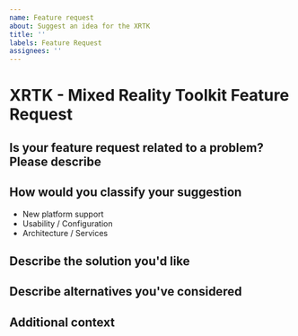 ```yaml
---
name: Feature request
about: Suggest an idea for the XRTK
title: ''
labels: Feature Request
assignees: ''
---
```


# XRTK - Mixed Reality Toolkit Feature Request

## Is your feature request related to a problem? Please describe

<!--
Please provide a clear and concise description of what the problem is.
E.g. I'm always frustrated when [...]
-->

## How would you classify your suggestion

<!--
What type of enhancement is it, e.g:
-->

- New platform support
- Usability / Configuration
- Architecture / Services

## Describe the solution you'd like

<!--
A clear and concise description of what you want to happen.
-->

## Describe alternatives you've considered

<!--
A clear and concise description of any alternative solutions or features you've considered.
-->

## Additional context

<!--
Add any other context or screenshots about the feature request here.
-->